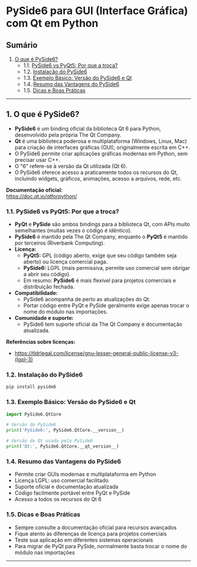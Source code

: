 # PySide6 para GUI (Interface Gráfica) com Qt em Python

## Sumário

1. [O que é PySide6?](#1-o-que-é-pyside6)
    - 1.1. [PySide6 vs PyQt5: Por que a troca?](#11-pyside6-vs-pyqt5-por-que-a-troca)
    - 1.2. [Instalação do PySide6](#12-instalação-do-pyside6)
    - 1.3. [Exemplo Básico: Versão do PySide6 e Qt](#13-exemplo-básico-versão-do-pyside6-e-qt)
    - 1.4. [Resumo das Vantagens do PySide6](#14-resumo-das-vantagens-do-pyside6)
    - 1.5. [Dicas e Boas Práticas](#15-dicas-e-boas-práticas)

---

## 1. O que é PySide6?

- **PySide6** é um binding oficial da biblioteca Qt 6 para Python, desenvolvido pela própria The Qt Company.
- **Qt** é uma biblioteca poderosa e multiplataforma (Windows, Linux, Mac) para criação de interfaces gráficas (GUI), originalmente escrita em C++.
- O PySide6 permite criar aplicações gráficas modernas em Python, sem precisar usar C++.
- O "6" refere-se à versão da Qt utilizada (Qt 6).
- O PySide6 oferece acesso a praticamente todos os recursos do Qt, incluindo widgets, gráficos, animações, acesso a arquivos, rede, etc.

**Documentação oficial:**  
https://doc.qt.io/qtforpython/

### 1.1. PySide6 vs PyQt5: Por que a troca?

- **PyQt** e **PySide** são ambos bindings para a biblioteca Qt, com APIs muito semelhantes (muitas vezes o código é idêntico).
- **PySide6** é mantido pela The Qt Company, enquanto o **PyQt5** é mantido por terceiros (Riverbank Computing).
- **Licença:**
  - **PyQt5:** GPL (código aberto, exige que seu código também seja aberto) ou licença comercial paga.
  - **PySide6:** LGPL (mais permissiva, permite uso comercial sem obrigar a abrir seu código).
  - Em resumo: **PySide6** é mais flexível para projetos comerciais e distribuição fechada.
- **Compatibilidade:**
  - PySide6 acompanha de perto as atualizações do Qt.
  - Portar código entre PyQt e PySide geralmente exige apenas trocar o nome do módulo nas importações.
- **Comunidade e suporte:**
  - PySide6 tem suporte oficial da The Qt Company e documentação atualizada.

**Referências sobre licenças:**
- https://tldrlegal.com/license/gnu-lesser-general-public-license-v3-(lgpl-3)

### 1.2. Instalação do PySide6

```bash
pip install pyside6
```

### 1.3. Exemplo Básico: Versão do PySide6 e Qt

```python
import PySide6.QtCore

# Versão do PySide6
print('PySide6:', PySide6.QtCore.__version__)

# Versão do Qt usada pelo PySide6
print('Qt:', PySide6.QtCore.__qt_version__)
```

### 1.4. Resumo das Vantagens do PySide6

- Permite criar GUIs modernas e multiplataforma em Python
- Licença LGPL: uso comercial facilitado
- Suporte oficial e documentação atualizada
- Código facilmente portável entre PyQt e PySide
- Acesso a todos os recursos do Qt 6

### 1.5. Dicas e Boas Práticas

- Sempre consulte a documentação oficial para recursos avançados
- Fique atento às diferenças de licença para projetos comerciais
- Teste sua aplicação em diferentes sistemas operacionais
- Para migrar de PyQt para PySide, normalmente basta trocar o nome do módulo nas importações

---